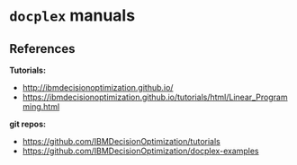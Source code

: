 # `docplex` manuals

## References

**Tutorials:**
- http://ibmdecisionoptimization.github.io/
- https://ibmdecisionoptimization.github.io/tutorials/html/Linear_Programming.html

**git repos:**
- https://github.com/IBMDecisionOptimization/tutorials
- https://github.com/IBMDecisionOptimization/docplex-examples

